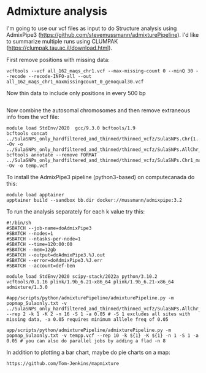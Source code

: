 # Admixture analysis

I'm going to use our vcf files as input to do Structure analysis using AdmixPipe3 (https://github.com/stevemussmann/admixturePipeline). I'd like to summarize multiple runs using CLUMPAK (https://clumpak.tau.ac.il/download.html).

First remove positions with missing data:
```
vcftools --vcf all_162_maqs_chr1.vcf --max-missing-count 0 --minQ 30 --recode --recode-INFO-all --out all_162_maqs_chr1_maxmissingcount_0_genoqual30.vcf
```
Now thin data to include only positions in every 500 bp
```

```


Now combine the autosomal chromosomes and then remove extraneous info from the vcf file:

```
module load StdEnv/2020  gcc/9.3.0 bcftools/1.9
bcftools concat ../SulaSNPs_only_hardfiltered_and_thinned/thinned_vcfz/SulaSNPs.Chr{1..20}_maxmissingcount_0_genoqual30.vcf.recode.vcf.gz_thinned.recode.vcf -Ov -o  ../SulaSNPs_only_hardfiltered_and_thinned/thinned_vcfz/SulaSNPs.AllChr_maxmissingcount_0_genoqual30.vcf.recode.vcf.gz_thinned.recode.vcf
bcftools annotate --remove FORMAT ../SulaSNPs_only_hardfiltered_and_thinned/thinned_vcfz/SulaSNPs.Chr1_maxmissingcount_0_genoqual30.vcf.recode.vcf.gz_thinned.recode.vcf -Ov -o temp.vcf
```

To install the AdmixPipe3 pipeline (python3-based) on computecanada do this:
```
module load apptainer
apptainer build --sandbox bb.dir docker://mussmann/admixpipe:3.2
```

To run the analysis separately for each k value try this:
```
#!/bin/sh
#SBATCH --job-name=doAdmixPipe3
#SBATCH --nodes=1
#SBATCH --ntasks-per-node=1
#SBATCH --time=120:00:00
#SBATCH --mem=12gb
#SBATCH --output=doAdmixPipe3.%J.out
#SBATCH --error=doAdmixPipe3.%J.err
#SBATCH --account=def-ben

module load StdEnv/2020 scipy-stack/2022a python/3.10.2 vcftools/0.1.16 plink/1.9b_6.21-x86_64 plink/1.9b_6.21-x86_64 admixture/1.3.0

#app/scripts/python/admixturePipeline/admixturePipeline.py -m popmap_Sulaonly.txt -v ../SulaSNPs_only_hardfiltered_and_thinned/thinned_vcfz/SulaSNPs.AllChr_maxmissingcount_0_genoqual30.vcf.recode.vcf.gz_thinned.recode_simplifiedsimplified.vcf --rep 2 -k 1 -K 2 -n 16 -S 1 -a 0.05 # -S 1 excludes all sites with missing data, -a 0.05 requires minimum alllele freq of 0.05

app/scripts/python/admixturePipeline/admixturePipeline.py -m popmap_Sulaonly.txt -v tempp.vcf --rep 10 -k ${1} -K ${1} -n 1 -S 1 -a 0.05 # you can also do parallel jobs by adding a flad -n 8
```

In addition to plotting a bar chart, maybe do pie charts on a map:
```
https://github.com/Tom-Jenkins/mapmixture
```
